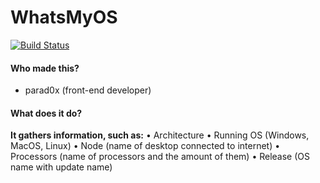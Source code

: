 # WhatsMyOS
[![Build Status](https://travis-ci.org/joemccann/dillinger.svg?branch=master)](https://travis-ci.org/joemccann/dillinger)

#### Who made this?
* parad0x (front-end developer)

#### What does it do?
__It gathers information, such as:__
• Architecture
• Running OS (Windows, MacOS, Linux)
• Node (name of desktop connected to internet)
• Processors (name of processors and the amount of them)
• Release (OS name with update name)
